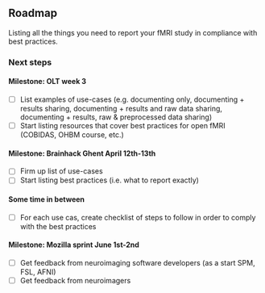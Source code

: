 ## Roadmap
Listing all the things you need to report your fMRI study in compliance with best practices.

### Next steps

#### Milestone: OLT week 3
 - [ ] List examples of use-cases (e.g. documenting only, documenting + results sharing, documenting + results and raw data sharing, documenting + results, raw & preprocessed data sharing)
 - [ ] Start listing resources that cover best practices for open fMRI (COBIDAS, OHBM course, etc.)
 
#### Milestone: Brainhack Ghent April 12th-13th
 - [ ] Firm up list of use-cases
 - [ ] Start listing best practices (i.e. what to report exactly)

#### Some time in between
 - [ ] For each use cas, create checklist of steps to follow in order to comply with the best practices

#### Milestone: Mozilla sprint June 1st-2nd
 - [ ] Get feedback from neuroimaging software developers (as a start SPM, FSL, AFNI)
 - [ ] Get feedback from neuroimagers
